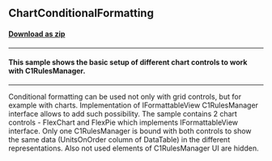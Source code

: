 ## ChartConditionalFormatting
#### [Download as zip](https://minhaskamal.github.io/DownGit/#/home?url=https://github.com/GrapeCity/ComponentOne-WinForms-Samples/tree/master/NetFramework\RulesManager\VB\ChartConditionalFormatting)
____
#### This sample shows the basic setup of different chart controls to work with C1RulesManager.
____
Conditional formatting can be used not only with grid controls, but for example with charts. Implementation of IFormattableView C1RulesManager interface allows to add such possibility. The sample contains 2 chart controls - FlexChart and FlexPie which implements IFormattableView interface. Only one C1RulesManager is bound with both controls to show the same data (UnitsOnOrder column of DataTable) in the different representations. Also not used elements of C1RulesManager UI are hidden. 